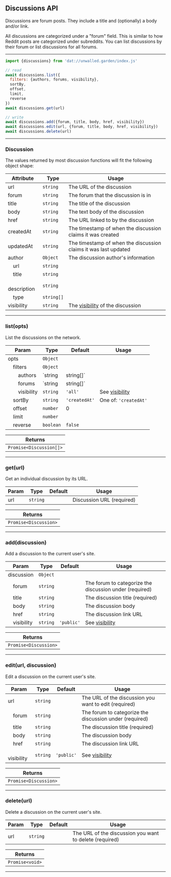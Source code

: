 ## Discussions API

Discussions are forum posts. They include a title and (optionally) a body and/or link.

All discussions are categorized under a "forum" field. This is similar to how Reddit posts are categorized under subreddits. You can list discussions by their forum or list discussions for all forums.

---

```js
import {discussions} from 'dat://unwalled.garden/index.js'

// read
await discussions.list({
  filters: {authors, forums, visibility},
  sortBy,
  offset,
  limit,
  reverse
})
await discussions.get(url)

// write
await discussions.add({forum, title, body, href, visibility})
await discussions.edit(url, {forum, title, body, href, visibility})
await discussions.delete(url)
```

---

### Discussion

The values returned by most discussion functions will fit the following object shape:

|Attribute|Type|Usage|
|-|-|-|
|url|`string`|The URL of the discussion|
|forum|`string`|The forum that the discussion is in|
|title|`string`|The title of the discussion|
|body|`string`|The text body of the discussion|
|href|`string`|The URL linked to by the discussion|
|createdAt|`string`|The timestamp of when the discussion claims it was created|
|updatedAt|`string`|The timestamp of when the discussion claims it was last updated|
|author|`Object`|The discussion author's information|
|&emsp;url|`string`||
|&emsp;title|`string`||
|&emsp;description|`string`||
|&emsp;type|`string[]`||
|visibility|`string`|The [visibility](/docs/common-fields#visibility) of the discussion|

---

### list(opts)

List the discussions on the network.

|Param|Type|Default|Usage|
|-|-|-|-|
|opts|`Object`|||
|&emsp;filters|`Object`|||
|&emsp;&emsp;authors|`string|string[]`||Site URLs|
|&emsp;&emsp;forums|`string|string[]`||Forum names|
|&emsp;&emsp;visibility|`string`|`'all'`|See [visibility](/docs/common-fields#visibility)|
|&emsp;sortBy|`string`|`'createdAt'`|One of: `'createdAt'`|
|&emsp;offset|`number`|0||
|&emsp;limit|`number`|||
|&emsp;reverse|`boolean`|`false`||

|Returns|
|-|
|`Promise<Discussion[]>`|

---

### get(url)

Get an individual discussion by its URL.

|Param|Type|Default|Usage|
|-|-|-|-|
|url|`string`||Discussion URL (required)|

|Returns|
|-|
|`Promise<Discussion>`|

---

### add(discussion)

Add a discussion to the current user's site.

|Param|Type|Default|Usage|
|-|-|-|-|
|discussion|`Object`|||
|&emsp;forum|`string`||The forum to categorize the discussion under (required)|
|&emsp;title|`string`||The discussion title (required)|
|&emsp;body|`string`||The discussion body|
|&emsp;href|`string`||The discussion link URL|
|&emsp;visibility|`string`|`'public'`|See [visibility](/docs/common-fields#visibility)|

|Returns|
|-|
|`Promise<Discussion>`|

---

### edit(url, discussion)

Edit a discussion on the current user's site.

|Param|Type|Default|Usage|
|-|-|-|-|
|url|`string`||The URL of the discussion you want to edit (required)|
|&emsp;forum|`string`||The forum to categorize the discussion under (required)|
|&emsp;title|`string`||The discussion title (required)|
|&emsp;body|`string`||The discussion body|
|&emsp;href|`string`||The discussion link URL|
|&emsp;visibility|`string`|`'public'`|See [visibility](/docs/common-fields#visibility)|

|Returns|
|-|
|`Promise<Discussion>`|

---

### delete(url)

Delete a discussion on the current user's site.

|Param|Type|Default|Usage|
|-|-|-|-|
|url|`string`||The URL of the discussion you want to delete (required)|

|Returns|
|-|
|`Promise<void>`|

---